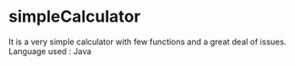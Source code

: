 # simpleCalculator
It is a very simple calculator with few functions and a great deal of issues.
Language used : Java

